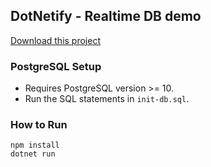 ## DotNetify - Realtime DB demo

<a href="https://www.tinyurl.com/demorealtimedbpostgres">Download this project</a>

### PostgreSQL Setup

- Requires PostgreSQL version >= 10.
- Run the SQL statements in `init-db.sql`.

### How to Run

```
npm install
dotnet run
```
